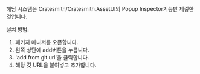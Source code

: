 해당 시스템은 Cratesmith/Cratesmith.AssetUI의 Popup Inspector기능만 제겋한 것입니다.

설치 방법:
1. 패키지 매니저를 오픈합니다.
2. 왼쪽 상단에 add버튼을 누릅니다.
3. 'add from git url'을 클릭합니다.
4. 해당 깃 URL을 붙여넣고 추가합니다.
